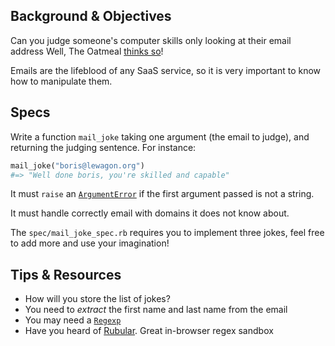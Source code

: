 ## Background & Objectives

Can you judge someone's computer skills only looking at their email address
Well, The Oatmeal [thinks so](http://theoatmeal.com/comics/email_address)!

Emails are the lifeblood of any SaaS service, so it is very important to
know how to manipulate them.

## Specs

Write a function `mail_joke` taking one argument (the email to judge), and
returning the judging sentence. For instance:

```ruby
mail_joke("boris@lewagon.org")
#=> "Well done boris, you're skilled and capable"
```

It must `raise` an
[`ArgumentError`](http://www.ruby-doc.org/core-2.2.0/ArgumentError.html) if the
first argument passed is not a string.

It must handle correctly email with domains it does not know about.

The `spec/mail_joke_spec.rb` requires you to implement three jokes, feel
free to add more and use your imagination!

## Tips & Resources

- How will you store the list of jokes?
- You need to *extract* the first name and last name from the email
- You may need a [`Regexp`](http://www.ruby-doc.org/core-2.2.0/Regexp.html)
- Have you heard of [Rubular](http://rubular.com/). Great in-browser regex sandbox
